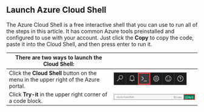 
## Launch Azure Cloud Shell

The Azure Cloud Shell is a free interactive shell that you can use to run all of the steps in this article. It has common Azure tools preinstalled and configured to use with your account. Just click the **Copy** to copy the code, paste it into the Cloud Shell, and then press enter to run it.

| There are two ways to launch the Cloud Shell: |   |
|-----------------------------------------------|---|
| Click the **Cloud Shell** button on the menu in the upper right of the Azure portal. | [![Cloud Shell in the portal](./media/cloud-shell-try-it/cloud-shell-menu.png)](https://portal.azure.com) |
| Click **Try-it** in the upper right corner of a code block. | ![Cloud Shell in this article](./media/cloud-shell-powershell/cloud-shell-powershell-try-it.png) |









